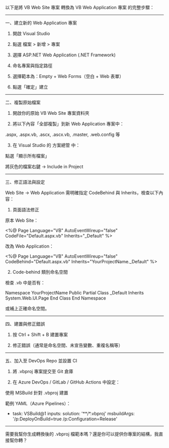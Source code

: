 以下是將 VB Web Site 專案 轉換為 VB Web Application 專案 的完整步驟：


---

一、建立新的 Web Application 專案

1. 開啟 Visual Studio


2. 點選 檔案 > 新增 > 專案


3. 選擇 ASP.NET Web Application (.NET Framework)


4. 命名專案與指定路徑


5. 選擇範本為：Empty + Web Forms（空白 + Web 表單）


6. 點選「確定」建立




---

二、複製原始檔案

1. 開啟你的原始 VB Web Site 專案資料夾


2. 將以下內容「全部複製」到新 Web Application 專案中：

.aspx, .aspx.vb, .ascx, .ascx.vb, .master, .web.config 等



3. 在 Visual Studio 的 方案總管 中：

點選「顯示所有檔案」

將灰色的檔案右鍵 → Include in Project





---

三、修正語法與設定

Web Site → Web Application 需明確指定 CodeBehind 與 Inherits，檢查以下內容：

1. 頁面語法修正

原本 Web Site：

<%@ Page Language="VB" AutoEventWireup="false" CodeFile="Default.aspx.vb" Inherits="_Default" %>

改為 Web Application：

<%@ Page Language="VB" AutoEventWireup="false" CodeBehind="Default.aspx.vb" Inherits="YourProjectName._Default" %>

2. Code-behind 類別命名空間

檢查 .vb 中是否有：

Namespace YourProjectName
    Public Partial Class _Default
        Inherits System.Web.UI.Page
    End Class
End Namespace

或補上正確命名空間。


---

四、建置與修正錯誤

1. 按 Ctrl + Shift + B 建置專案


2. 修正錯誤（通常是命名空間、未宣告變數、重複名稱等）




---

五、加入至 DevOps Repo 並設置 CI

1. 將 .vbproj 專案提交至 Git 倉庫


2. 在 Azure DevOps / GitLab / GitHub Actions 中設定：

使用 MSBuild 針對 .vbproj 建置




範例 YAML（Azure Pipelines）：

- task: VSBuild@1
  inputs:
    solution: '**/*.vbproj'
    msbuildArgs: '/p:DeployOnBuild=true /p:Configuration=Release'


---

需要我幫你生成轉換後的 .vbproj 檔範本嗎？還是你可以提供你專案的結構，我直接幫你轉？

